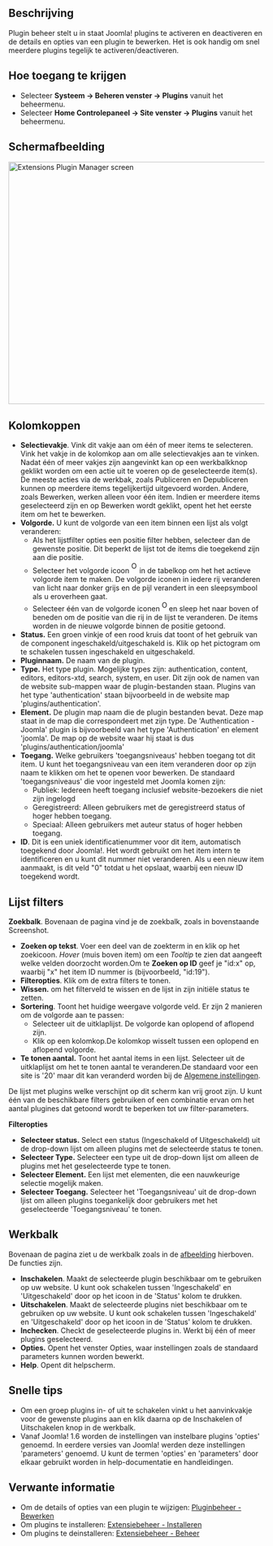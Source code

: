 <!-- Filename: Help4.x:Plugins / Display title: Plugins -->

## Beschrijving

Plugin beheer stelt u in staat Joomla! plugins te activeren en
deactiveren en de details en opties van een plugin te bewerken. Het is
ook handig om snel meerdere plugins tegelijk te activeren/deactiveren.

## Hoe toegang te krijgen

- Selecteer **Systeem → Beheren venster → Plugins** vanuit het
  beheermenu.
- Selecteer **Home Controlepaneel → Site venster → Plugins**
  vanuit het beheermenu.

## Schermafbeelding

<img
src="https://docs.joomla.org/images/thumb/f/f4/Help-4x-Extensions-Plugin-Manager-screen-nl.png/800px-Help-4x-Extensions-Plugin-Manager-screen-nl.png"
decoding="async"
srcset="https://docs.joomla.org/images/f/f4/Help-4x-Extensions-Plugin-Manager-screen-nl.png 1.5x"
data-file-width="1136" data-file-height="678" width="800" height="477"
alt="Extensions Plugin Manager screen" />

## Kolomkoppen

- **Selectievakje**. Vink dit vakje aan om één of meer items te
  selecteren. Vink het vakje in de kolomkop aan om alle selectievakjes
  aan te vinken. Nadat één of meer vakjes zijn aangevinkt kan op een
  werkbalkknop geklikt worden om een actie uit te voeren op de
  geselecteerde item(s). De meeste acties via de werkbak, zoals
  Publiceren en Depubliceren kunnen op meerdere items tegelijkertijd
  uitgevoerd worden. Andere, zoals Bewerken, werken alleen voor één
  item. Indien er meerdere items geselecteerd zijn en op Bewerken wordt
  geklikt, opent het het eerste item om het te bewerken.
- **Volgorde.** U kunt de volgorde van een item binnen een lijst als
  volgt veranderen:
  - Als het lijstfilter opties een positie filter hebben, selecteer dan
    de gewenste positie. Dit beperkt de lijst tot de items die toegekend
    zijn aan die positie.
  - Selecteer het volgorde icoon <img
    src="https://docs.joomla.org/images/e/ee/Help30-Ordering-colheader-icon.png"
    decoding="async" data-file-width="12" data-file-height="23" width="12"
    height="23" alt="Ordering column header icon" /> in de
    tabelkop om het het actieve volgorde item te maken. De volgorde
    iconen in iedere rij veranderen van licht naar donker grijs en de
    pijl verandert in een sleepsymbool als u eroverheen gaat.
  - Selecteer één van de volgorde iconen <img
    src="https://docs.joomla.org/images/8/87/Help30-Ordering-colheader-grab-bar-icon.png"
    decoding="async" data-file-width="10" data-file-height="21" width="10"
    height="21" alt="Ordering drag icon" /> en
    sleep het naar boven of beneden om de positie van die rij in de
    lijst te veranderen. De items worden in de nieuwe volgorde binnen de
    positie getoond.
- **Status.** Een groen vinkje of een rood kruis dat toont of het
  gebruik van de component ingeschakeld/uitgeschakeld is. Klik op het
  pictogram om te schakelen tussen ingeschakeld en uitgeschakeld.
- **Pluginnaam.** De naam van de plugin.
- **Type.** Het type plugin. Mogelijke types zijn: authentication,
  content, editors, editors-xtd, search, system, en user. Dit zijn ook
  de namen van de website sub-mappen waar de plugin-bestanden staan.
  Plugins van het type 'authentication' staan bijvoorbeeld in de website
  map 'plugins/authentication'.
- **Element.** De plugin map naam die de plugin bestanden bevat. Deze
  map staat in de map die correspondeert met zijn type. De
  'Authentication - Joomla' plugin is bijvoorbeeld van het type
  'Authentication' en element 'joomla'. De map op de website waar hij
  staat is dus 'plugins/authentication/joomla'
- **Toegang.** Welke gebruikers 'toegangsniveaus' hebben toegang tot dit
  item. U kunt het toegangsniveau van een item veranderen door op zijn
  naam te klikken om het te openen voor bewerken. De standaard
  'toegangsniveaus' die voor ingesteld met Joomla komen zijn:
  - Publiek: Iedereen heeft toegang inclusief website-bezoekers die niet
    zijn ingelogd
  - Geregistreerd: Alleen gebruikers met de geregistreerd status of
    hoger hebben toegang.
  - Speciaal: Alleen gebruikers met auteur status of hoger hebben
    toegang.
- **ID**. Dit is een uniek identificatienummer voor dit item,
  automatisch toegekend door Joomla!. Het wordt gebruikt om het item
  intern te identificeren en u kunt dit nummer niet veranderen. Als u
  een nieuw item aanmaakt, is dit veld "0" totdat u het opslaat, waarbij
  een nieuw ID toegekend wordt.

## Lijst filters

**Zoekbalk**. Bovenaan de pagina vind je de zoekbalk, zoals in
bovenstaande Screenshot.

- **Zoeken op tekst**. Voer een deel van de zoekterm in en klik op het
  zoekicoon. *Hover* (muis boven item) om een *Tooltip* te zien dat
  aangeeft welke velden doorzocht worden.Om te **Zoeken op ID** geef je
  "id:x" op, waarbij "x" het item ID nummer is (bijvoorbeeld, "id:19").
- **Filteropties**. Klik om de extra filters te tonen.
- **Wissen.** om het filterveld te wissen en de lijst in zijn initiële
  status te zetten.
- **Sortering**. Toont het huidige weergave volgorde veld. Er zijn 2
  manieren om de volgorde aan te passen:
  - Selecteer uit de uitklaplijst. De volgorde kan oplopend of aflopend
    zijn.
  - Klik op een kolomkop.De kolomkop wisselt tussen een oplopend en
    aflopend volgorde.
- **Te tonen aantal.** Toont het aantal items in een lijst. Selecteer
  uit de uitklaplijst om het te tonen aantal te veranderen.De standaard
  voor een site is '20' maar dit kan veranderd worden bij de [Algemene
  instellingen](https://docs.joomla.org/Help4.x:Site_Global_Configuration/nl#defaultlistlimit "Special:MyLanguage/Help4.x:Site Global Configuration/nl").

De lijst met plugins welke verschijnt op dit scherm kan vrij groot zijn.
U kunt één van de beschikbare filters gebruiken of een combinatie ervan
om het aantal plugines dat getoond wordt te beperken tot uw
filter-parameters.

**Filteropties**

- **Selecteer status.** Select een status (Ingeschakeld of
  Uitgeschakeld) uit de drop-down lijst om alleen plugins met de
  selecteerde status te tonen.
- **Selecteer Type.** Selecteer een type uit de drop-down lijst om
  alleen de plugins met het geselecteerde type te tonen.
- **Selecteer Element.** Een lijst met elementen, die een nauwkeurige
  selectie mogelijk maken.
- **Selecteer Toegang.** Selecteer het 'Toegangsniveau' uit de drop-down
  ljist om alleen plugins toegankelijk door gebruikers met het
  geselecteerde 'Toegangsniveau' te tonen.

## Werkbalk

Bovenaan de pagina ziet u de werkbalk zoals in de
[afbeelding](#Schermafbeelding) hierboven. De functies zijn.

- **Inschakelen**. Maakt de selecteerde plugin beschikbaar om te
  gebruiken op uw website. U kunt ook schakelen tussen 'Ingeschakeld' en
  'Uitgeschakeld' door op het icoon in de 'Status' kolom te drukken.
- **Uitschakelen**. Maakt de selecteerde plugins niet beschikbaar om te
  gebruiken op uw website. U kunt ook schakelen tussen 'Ingeschakeld' en
  'Uitgeschakeld' door op het icoon in de 'Status' kolom te drukken.
- **Inchecken**. Checkt de geselecteerde plugins in. Werkt bij één of
  meer plugins geselecteerd.
- **Opties.** Opent het venster Opties, waar instellingen zoals de
  standaard parameters kunnen worden bewerkt.
- **Help**. Opent dit helpscherm.

## Snelle tips

- Om een groep plugins in- of uit te schakelen vinkt u het aanvinkvakje
  voor de gewenste plugins aan en klik daarna op de Inschakelen of
  Uitschakelen knop in de werkbalk.
- Vanaf Joomla! 1.6 worden de instellingen van instelbare plugins
  'opties' genoemd. In eerdere versies van Joomla! werden deze
  instellingen 'parameters' genoemd. U kunt de termen 'opties' en
  'parameters' door elkaar gebruikt worden in help-documentatie en
  handleidingen.

## Verwante informatie

- Om de details of opties van een plugin te wijzigen: [Pluginbeheer -
  Bewerken](https://docs.joomla.org/Help4.x:Plugins:_Name_of_Plugin/nl "Help4.x:Plugins: Name of Plugin/nl")
- Om plugins te installeren: [Extensiebeheer -
  Installeren](https://docs.joomla.org/Help4.x:Extensions:_Install/nl "Help4.x:Extensions: Install/nl")
- Om plugins te deinstalleren: [Extensiebeheer -
  Beheer](https://docs.joomla.org/Help4.x:Extensions:_Manage/nl "Help4.x:Extensions: Manage/nl")
